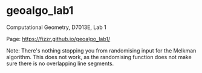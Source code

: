 # geoalgo_lab1
Computational Geometry, D7013E, Lab 1


Page: https://fizzr.github.io/geoalgo_lab1/

Note: There's nothing stopping you from randomising input for the Melkman algorithm. This does not work, as the randomising function does not make sure there is no overlapping line segments.
